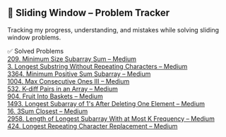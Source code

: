 
## 🧩 Sliding Window – Problem Tracker  
Tracking my progress, understanding, and mistakes while solving sliding window problems.  


✅ Solved Problems  
[209. Minimum Size Subarray Sum – Medium](https://leetcode.com/problems/minimum-size-subarray-sum/)  
[3. Longest Substring Without Repeating Characters – Medium](https://leetcode.com/problems/longest-substring-without-repeating-characters/)  
[3364. Minimum Positive Sum Subarray – Medium](https://leetcode.com/problems/minimum-positive-sum-subarray/)  
[1004. Max Consecutive Ones III – Medium](https://leetcode.com/problems/max-consecutive-ones-iii/)  
[532. K-diff Pairs in an Array – Medium](https://leetcode.com/problems/k-diff-pairs-in-an-array/)  
[904. Fruit Into Baskets – Medium](https://leetcode.com/problems/fruit-into-baskets/)  
[1493. Longest Subarray of 1's After Deleting One Element – Medium](https://leetcode.com/problems/longest-subarray-of-1s-after-deleting-one-element/)  
[16. 3Sum Closest – Medium](https://leetcode.com/problems/3sum-closest/)  
[2958. Length of Longest Subarray With at Most K Frequency – Medium](https://leetcode.com/problems/length-of-longest-subarray-with-at-most-k-frequency/)  
[424. Longest Repeating Character Replacement – Medium](https://leetcode.com/problems/longest-repeating-character-replacement/)  
